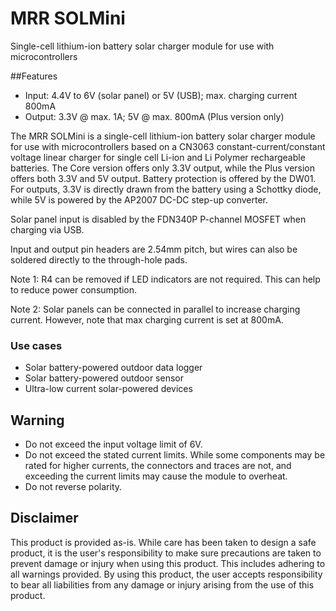 # MRR SOLMini

Single-cell lithium-ion battery solar charger module for use with microcontrollers

##Features
- Input: 4.4V to 6V (solar panel) or 5V (USB); max. charging current 800mA
- Output: 3.3V @ max. 1A; 5V @ max. 800mA (Plus version only)

The MRR SOLMini is a single-cell lithium-ion battery solar charger module for use with microcontrollers based on a CN3063 constant-current/constant voltage linear charger for single cell Li-ion and Li Polymer rechargeable batteries. The Core version offers only 3.3V output, while the Plus version offers both 3.3V and 5V output. Battery protection is offered by the DW01. For outputs, 3.3V is directly drawn from the battery using a Schottky diode, while 5V is powered by the AP2007 DC-DC step-up converter.

Solar panel input is disabled by the FDN340P P-channel MOSFET when charging via USB.

Input and output pin headers are 2.54mm pitch, but wires can also be soldered directly to the through-hole pads.

Note 1: R4 can be removed if LED indicators are not required. This can help to reduce power consumption.

Note 2: Solar panels can be connected in parallel to increase charging current. However, note that max charging current is set at 800mA.

### Use cases

- Solar battery-powered outdoor data logger
- Solar battery-powered outdoor sensor
- Ultra-low current solar-powered devices

## Warning

- Do not exceed the input voltage limit of 6V.
- Do not exceed the stated current limits. While some components may be rated for higher currents, the connectors and traces are not, and exceeding the current limits may cause the module to overheat.
- Do not reverse polarity.

## Disclaimer

This product is provided as-is. While care has been taken to design a safe product, it is the user's responsibility to make sure precautions are taken to prevent damage or injury when using this product. This includes adhering to all warnings provided. By using this product, the user accepts responsibility to bear all liabilities from any damage or injury arising from the use of this product.
